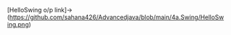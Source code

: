 [HelloSwing o/p link]->(https://github.com/sahana426/Advancedjava/blob/main/4a.Swing/HelloSwing.png)
